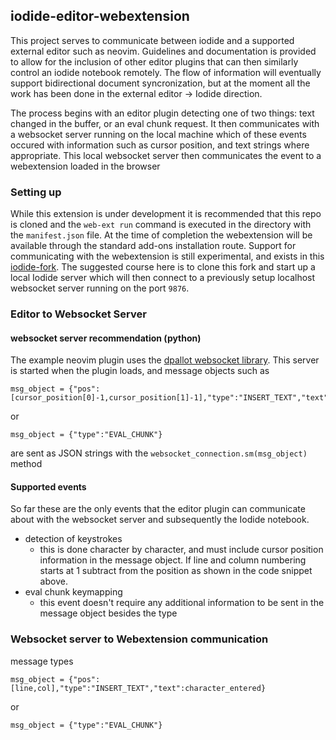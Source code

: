 ## iodide-editor-webextension
This project serves to communicate between iodide and a supported external editor such as neovim. Guidelines and documentation is provided to allow for the inclusion of other editor plugins that can then similarly control an iodide notebook remotely. The flow of information will eventually support bidirectional document syncronization, but at the moment all the work has been done in the external editor -> Iodide direction. 

The process begins with an editor plugin detecting one of two things: text changed in the buffer, or an eval chunk request. It then communicates with a websocket server running on the local machine which of these events occured with information such as cursor position, and text strings where appropriate. This local websocket server then communicates the event to a webextension loaded in the browser 

### Setting up
While this extension is under development it is recommended that this repo is cloned and the ```web-ext run``` command is executed in the directory with the ```manifest.json``` file. At the time of completion the webextension will be available through the standard add-ons installation route. Support for communicating with the webextension is still experimental, and exists in this [iodide-fork](https://github.com/DevinBayly/iodide). The suggested course here is to clone this fork and start up a local Iodide server which will then connect to a previously setup localhost websocket server running on the port ```9876```.

### Editor to Websocket Server
#### websocket server recommendation (python)
The example neovim plugin uses the [dpallot websocket library](https://github.com/dpallot/simple-websocket-server/blob/master/SimpleWebSocketServer/SimpleWebSocketServer.py). This server is started when the plugin loads, and message objects such as 

```
msg_object = {"pos":[cursor_position[0]-1,cursor_position[1]-1],"type":"INSERT_TEXT","text":character_entered}
```
or 
```
msg_object = {"type":"EVAL_CHUNK"}
```
are sent as JSON strings with the ```websocket_connection.sm(msg_object)``` method



#### Supported events
So far these are the only events that the editor plugin can communicate about with the websocket server and subsequently the Iodide notebook.

* detection of keystrokes
  * this is done character by character, and must include cursor position information in the message object. If line and column numbering starts at 1 subtract from the position as shown in the code snippet above.
* eval chunk keymapping
  * this event doesn't require any additional information to be sent in the message object besides the type

### Websocket server to Webextension communication
message types

```
msg_object = {"pos":[line,col],"type":"INSERT_TEXT","text":character_entered}
```
or 
```
msg_object = {"type":"EVAL_CHUNK"}
```



